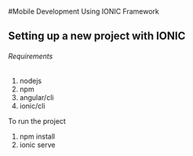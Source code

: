 #Mobile Development Using IONIC Framework

## Setting up a new project with IONIC
###### Requirements
1. nodejs
2. npm
3. angular/cli
4. ionic/cli

To run the project
1. npm install
2. ionic serve

